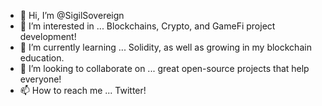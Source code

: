 - 👋 Hi, I’m @SigilSovereign
- 👀 I’m interested in ... Blockchains, Crypto, and GameFi project development! 
- 🌱 I’m currently learning ... Solidity, as well as growing in my blockchain education.
- 💞️ I’m looking to collaborate on ... great open-source projects that help everyone!
- 📫 How to reach me ... Twitter!

<!---
SigilSovereign/SigilSovereign is a ✨ special ✨ repository because its `README.md` (this file) appears on your GitHub profile.
You can click the Preview link to take a look at your changes.
--->
